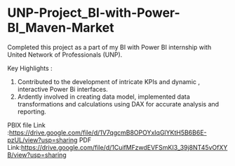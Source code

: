 # UNP-Project_BI-with-Power-BI_Maven-Market

Completed this project as a part of my BI with Power BI internship with United Network of Professionals (UNP).

Key Highlights :

1. Contributed to the development of intricate KPIs and dynamic , interactive Power Bi interfaces.
2. Ardently involved in creating data model, implemented data transformations and calculations using DAX for accurate analysis and reporting.

PBIX file Link :https://drive.google.com/file/d/1V7qgcmB8OPOYxIqGlYKtH5B6B6E-pzUL/view?usp=sharing
PDF Link:https://drive.google.com/file/d/1CuifMFzwdEVFSmKI3_39j8NT45vOfXYB/view?usp=sharing
